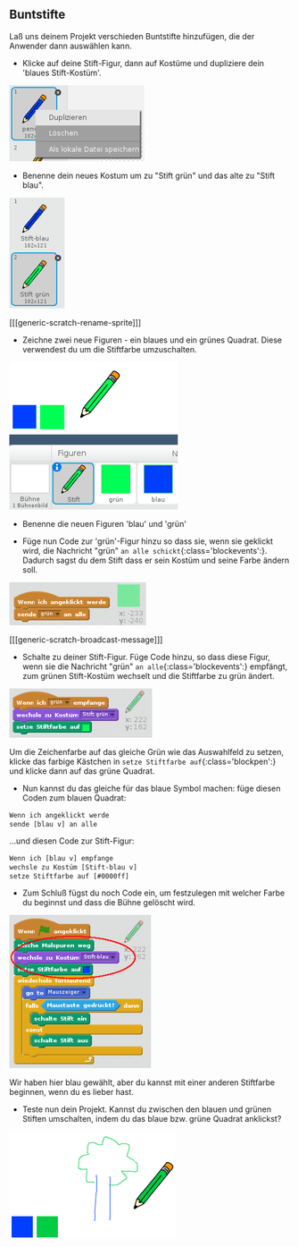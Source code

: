 ## Buntstifte

Laß uns deinem Projekt verschieden Buntstifte hinzufügen, die der Anwender dann auswählen kann.

+ Klicke auf deine Stift-Figur, dann auf Kostüme und dupliziere dein 'blaues Stift-Kostüm'.

![screenshot](images/paint-blue-duplicate.png)

+ Benenne dein neues Kostum um zu "Stift grün" und das alte zu "Stift blau".

![screenshot](images/paint-pencil-green.png)

[[[generic-scratch-rename-sprite]]]

+ Zeichne zwei neue Figuren - ein blaues und ein grünes Quadrat. Diese verwendest du um die Stiftfarbe umzuschalten.

![screenshot](images/paint-selectors.png)

+ Benenne die neuen Figuren 'blau' und 'grün'

+ Füge nun Code zur 'grün'-Figur hinzu so dass sie, wenn sie geklickt wird, die Nachricht "grün" `an alle schickt`{:class='blockevents':}. Dadurch sagst du dem Stift dass er sein Kostüm und seine Farbe ändern soll.

![Broadcast green](images/paint-broadcast-green.png)

[[[generic-scratch-broadcast-message]]]

+ Schalte zu deiner Stift-Figur. Füge Code hinzu, so dass diese Figur, wenn sie die Nachricht "grün" `an alle`{:class='blockevents':} empfängt, zum grünen Stift-Kostüm wechselt und die Stiftfarbe zu grün ändert.

![Broadcast green](images/broadcast-green.png)

Um die Zeichenfarbe auf das gleiche Grün wie das Auswahlfeld zu setzen, klicke das farbige Kästchen in `setze Stiftfarbe auf`{:class='blockpen':} und klicke dann auf das grüne Quadrat.

+ Nun kannst du das gleiche für das blaue Symbol machen: füge diesen Coden zum blauen Quadrat:

```blocks
Wenn ich angeklickt werde
sende [blau v] an alle
```

...und diesen Code zur Stift-Figur:

```blocks
Wenn ich [blau v] empfange
wechsle zu Kostüm [Stift-blau v]
setze Stiftfarbe auf [#0000ff]
```

+ Zum Schluß fügst du noch Code ein, um festzulegen mit welcher Farbe du beginnst und dass die Bühne gelöscht wird.

![Start pencil](images/start-pencil.png)

Wir haben hier blau gewählt, aber du kannst mit einer anderen Stiftfarbe beginnen, wenn du es lieber hast.

+ Teste nun dein Projekt. Kannst du zwischen den blauen und grünen Stiften umschalten, indem du das blaue bzw. grüne Quadrat anklickst?

![screenshot](images/paint-pens-test.png)